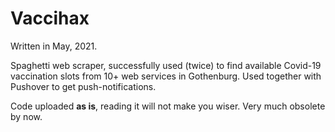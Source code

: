 # Vaccihax

Written in May, 2021.

Spaghetti web scraper, successfully used (twice) to find available Covid-19 vaccination slots from 10+ web services in Gothenburg. Used together with Pushover to get push-notifications. 

Code uploaded __as is__, reading it will not make you wiser. Very much obsolete by now.